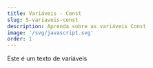 ```yaml
---
title: Variáveis - Const
slug: 5-variaveis-const
description: Aprenda sobre as variáveis Const
image: '/svg/javascript.svg'
order: 1
---
```

Este é um texto de variáveis